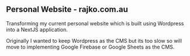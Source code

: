 ## Personal Website - rajko.com.au

Transforming my current personal website which is built using Wordpress into a NextJS application.

Originally I wanted to keep Wordpress as the CMS but its too slow so will move to implementing Google Firebase or Google Sheets as the CMS.
